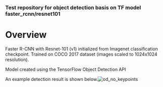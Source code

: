 ### Test repository for object detection basis on TF model faster_rcnn/resnet101

# Overview
Faster R-CNN with Resnet-101 (v1) initialized from Imagenet classification checkpoint. Trained on COCO 2017 dataset (images scaled to 1024x1024 resolution).

Model created using the TensorFlow Object Detection API

An example detection result is shown below.![od_no_keypoints](https://user-images.githubusercontent.com/44744458/144443625-71ecfc4e-1e4b-4274-8177-ec406035f7fb.png)
